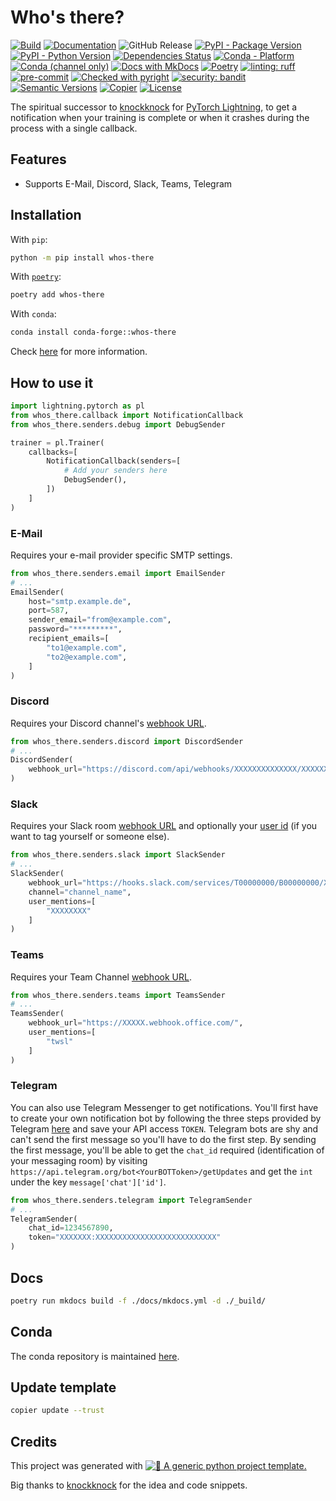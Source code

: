 # Who's there?

[![Build](https://github.com/twsl/whos-there/actions/workflows/build.yaml/badge.svg)](https://github.com/twsl/whos-there/actions/workflows/build.yaml)
[![Documentation](https://github.com/twsl/whos-there/actions/workflows/docs.yaml/badge.svg)](https://github.com/twsl/whos-there/actions/workflows/docs.yaml)
![GitHub Release](https://img.shields.io/github/v/release/twsl/whos-there?include_prereleases)
[![PyPI - Package Version](https://img.shields.io/pypi/v/whos-there?logo=pypi&style=flat&color=orange)](https://pypi.org/project/whos-there/)
[![PyPI - Python Version](https://img.shields.io/pypi/pyversions/whos-there?logo=pypi&style=flat&color=blue)](https://pypi.org/project/whos-there/)
[![Dependencies Status](https://img.shields.io/badge/dependencies-up%20to%20date-brightgreen.svg)](https://github.com/twsl/whos-there/pulls?utf8=%E2%9C%93&q=is:pr%20author:app/dependabot)
[![Conda - Platform](https://img.shields.io/conda/pn/conda-forge/whos-there?logo=anaconda&style=flat)](https://anaconda.org/conda-forge/whos-there)
[![Conda (channel only)](https://img.shields.io/conda/vn/conda-forge/whos-there?logo=anaconda&style=flat&color=orange)](https://anaconda.org/conda-forge/whos-there)
[![Docs with MkDocs](https://img.shields.io/badge/MkDocs-docs?style=flat&logo=materialformkdocs&logoColor=white&color=%23526CFE)](https://squidfunk.github.io/mkdocs-material/)
[![Poetry](https://img.shields.io/endpoint?url=https://python-poetry.org/badge/v0.json)](https://python-poetry.org/)
[![linting: ruff](https://img.shields.io/endpoint?url=https://raw.githubusercontent.com/astral-sh/ruff/main/assets/badge/v2.json)](https://github.com/astral-sh/ruff)
[![pre-commit](https://img.shields.io/badge/pre--commit-enabled-brightgreen?logo=pre-commit)](.pre-commit-config.yaml)
[![Checked with pyright](https://microsoft.github.io/pyright/img/pyright_badge.svg)](https://microsoft.github.io/pyright/)
[![security: bandit](https://img.shields.io/badge/security-bandit-yellow.svg)](https://github.com/PyCQA/bandit)
[![Semantic Versions](https://img.shields.io/badge/%20%20%F0%9F%93%A6%F0%9F%9A%80-semantic--versions-e10079.svg)](https://github.com/twsl/whos-there/releases)
[![Copier](https://img.shields.io/endpoint?url=https://raw.githubusercontent.com/copier-org/copier/master/img/badge/badge-grayscale-border.json)](https://github.com/copier-org/copier)
[![License](https://img.shields.io/badge/license-MIT-blue)](LICENSE)

The spiritual successor to [knockknock](https://github.com/huggingface/knockknock) for [PyTorch Lightning](https://github.com/PyTorchLightning/pytorch-lightning), to get a notification when your training is complete or when it crashes during the process with a single callback.


## Features

- Supports E-Mail, Discord, Slack, Teams, Telegram


## Installation

With `pip`:
```bash
python -m pip install whos-there
```

With [`poetry`](https://python-poetry.org/):
```bash
poetry add whos-there
```

With `conda`:

```bash
conda install conda-forge::whos-there
```
Check [here](https://github.com/conda-forge/whos-there-feedstock) for more information.


## How to use it

```python
import lightning.pytorch as pl
from whos_there.callback import NotificationCallback
from whos_there.senders.debug import DebugSender

trainer = pl.Trainer(
    callbacks=[
        NotificationCallback(senders=[
            # Add your senders here
            DebugSender(),
        ])
    ]
)
```

### E-Mail
Requires your e-mail provider specific SMTP settings.

```python
from whos_there.senders.email import EmailSender
# ...
EmailSender(
    host="smtp.example.de",
    port=587,
    sender_email="from@example.com",
    password="*********",
    recipient_emails=[
        "to1@example.com",
        "to2@example.com",
    ]
)
```

### Discord
Requires your Discord channel's [webhook URL](https://support.discordapp.com/hc/en-us/articles/228383668-Intro-to-Webhooks).

```python
from whos_there.senders.discord import DiscordSender
# ...
DiscordSender(
    webhook_url="https://discord.com/api/webhooks/XXXXXXXXXXXXXX/XXXXXXXXXXXXXXXXXXXXXXXXXXXXXX"
)
```

### Slack
Requires your Slack room [webhook URL](https://api.slack.com/incoming-webhooks#create_a_webhook) and optionally your [user id](https://api.slack.com/methods/users.identity) (if you want to tag yourself or someone else).

```python
from whos_there.senders.slack import SlackSender
# ...
SlackSender(
    webhook_url="https://hooks.slack.com/services/T00000000/B00000000/XXXXXXXXXXXXXXXXXXXXXXXX",   # gitleaks:allow
    channel="channel_name",
    user_mentions=[
        "XXXXXXXX"
    ]
)
```

### Teams
Requires your Team Channel [webhook URL](https://docs.microsoft.com/en-us/microsoftteams/platform/concepts/connectors/connectors-using).

```python
from whos_there.senders.teams import TeamsSender
# ...
TeamsSender(
    webhook_url="https://XXXXX.webhook.office.com/",
    user_mentions=[
        "twsl"
    ]
)
```

### Telegram
You can also use Telegram Messenger to get notifications. You'll first have to create your own notification bot by following the three steps provided by Telegram [here](https://core.telegram.org/bots#6-botfather) and save your API access `TOKEN`.
Telegram bots are shy and can't send the first message so you'll have to do the first step. By sending the first message, you'll be able to get the `chat_id` required (identification of your messaging room) by visiting `https://api.telegram.org/bot<YourBOTToken>/getUpdates` and get the `int` under the key `message['chat']['id']`.

```python
from whos_there.senders.telegram import TelegramSender
# ...
TelegramSender(
    chat_id=1234567890,
    token="XXXXXXX:XXXXXXXXXXXXXXXXXXXXXXXXXXX"
)
```


## Docs

```bash
poetry run mkdocs build -f ./docs/mkdocs.yml -d ./_build/
```


## Conda

The conda repository is maintained [here](https://github.com/conda-forge/whos-there-feedstock).


## Update template

```bash
copier update --trust
```

## Credits

This project was generated with [![🚀 A generic python project template.](https://img.shields.io/badge/python--project--template-%F0%9F%9A%80-brightgreen)](https://github.com/twsl/python-project-template)

Big thanks to [knockknock](https://github.com/huggingface/knockknock) for the idea and code snippets.
